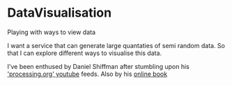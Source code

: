 # DataVisualisation
Playing with ways to view data

I want a service that can generate large quantaties of semi random data.
So that I can explore different ways to visualise this data.

I've been enthused by Daniel Shiffman after stumbling upon his ['processing.org'
youtube](https://www.youtube.com/watch?v=BZUdGqeOD0w) feeds. Also by his [online book](
http://natureofcode.com)


